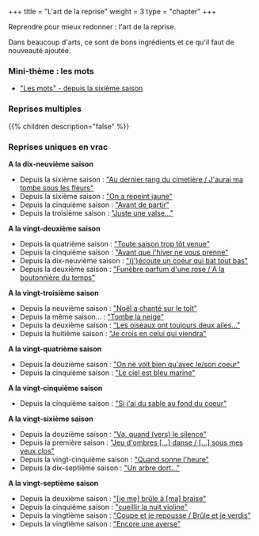 +++
title = "L'art de la reprise"
weight = 3
type = "chapter"
+++

Reprendre pour mieux redonner : l'art de la reprise.

Dans beaucoup d'arts, ce sont de bons ingrédients et ce qu'il faut de nouveauté ajoutée.

### Mini-thème : les mots

  - ["Les mots" - depuis la sixième saison](../tags/les-mots/)

### Reprises multiples

{{% children description="false" %}}

### Reprises uniques en vrac

**A la dix-neuvième saison**
- Depuis la sixième saison : ["Au dernier rang du cimetière / J'aurai ma tombe sous les fleurs"](../seasons/19_dix_neuvieme_saison/au_dernier_jour)
- Depuis la sixième saison : ["On a repeint jaune"](../seasons/19_dix_neuvieme_saison/ce_temps_la)
- Depuis la cinquième saison : ["Avant de partir"](../seasons/19_dix_neuvieme_saison/cerisiers_du_printemps)
- Depuis la troisième saison : ["Juste une valse..."](../seasons/19_dix_neuvieme_saison/charme)

**A la vingt-deuxième saison**
- Depuis la quatrième saison : ["Toute saison trop tôt venue"](../seasons/22_vingt_deuxieme_saison/toute_saison)
- Depuis la cinquième saison : ["Avant que l'hiver ne vous prenne"](../seasons/22_vingt_deuxieme_saison/automne_serein)
- Depuis la dix-neuvième saison : ["(j')écoute un coeur qui bat tout bas"](../seasons/22_vingt_deuxieme_saison/vers_plus_d_amour)
- Depuis la deuxième saison : ["Funèbre parfum d'une rose / A la boutonnière du temps"](../seasons/22_vingt_deuxieme_saison/parfum_d_octobre)

**A la vingt-troisième saison**
- Depuis la neuvième saison : ["Noël a chanté sur le toit"](../seasons/23_vingt_troisieme_saison/noel_lumieres)
- Depuis la même saison... : ["Tombe la neige"](../seasons/23_vingt_troisieme_saison/tombe_la_neige)
- Depuis la deuxième saison : ["Les oiseaux ont toujours deux ailes..."](../seasons/23_vingt_troisieme_saison/reves_d_oiseaux)
- Depuis la huitième saison : ["Je crois en celui qui viendra"](../seasons/23_vingt_troisieme_saison/les_trois_ages_de_la_femme)

**A la vingt-quatrième saison**
- Depuis la douzième saison : ["On ne voit bien qu'avec le/son coeur"](../seasons/24_vingt_quatrieme_saison/l_amour_parfait)
- Depuis la cinquième saison : ["Le ciel est bleu marine"](../seasons/24_vingt_quatrieme_saison/naissance_de_l_aube)

**A la vingt-cinquième saison**
- Depuis la cinquième saison : ["Si j'ai du sable au fond du coeur"](../seasons/25_vingt_cinquieme_saison/grain_a_grain)

**A la vingt-sixième saison**
- Depuis la douzième saison : ["Va, quand (vers) le silence"](../seasons/26_vingt_sixieme_saison/va_dans_le_soir)
- Depuis la première saison : ["Jeu d'ombres [...] danse / [...] sous mes yeux clos"](../seasons/26_vingt_sixieme_saison/sieste_sur_l_herbe)
- Depuis la vingt-cinquième saison : ["Quand sonne l'heure"](../seasons/26_vingt_sixieme_saison/l_echo)
- Depuis la dix-septième saison : ["Un arbre dort..."](../seasons/26_vingt_sixieme_saison/quatre_soupirs)

**A la vingt-septième saison**
- Depuis la deuxième saison : ["[je me] brûle à [ma] braise"](../seasons/27_vingt_septieme_saison/si)
- Depuis la cinquième saison : ["cueillir la nuit violine"](../seasons/27_vingt_septieme_saison/la_nuit_violine)
- Depuis la vingtième saison : ["Coupe et je repousse / Brûle et je verdis"](../seasons/27_vingt_septieme_saison/la_revolte_de_gaia)
- Depuis la vingtième saison : ["Encore une averse"](../seasons/27_vingt_septieme_saison/l_averse)